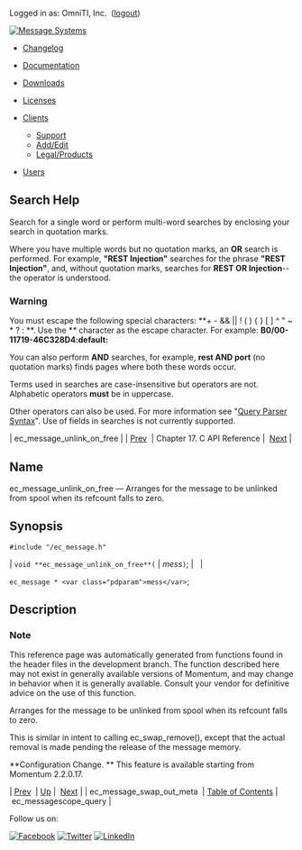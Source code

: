 Logged in as: OmniTI, Inc.  ([logout](https://support.messagesystems.com/logout.php))

[![Message Systems](https://support.messagesystems.com/images/ms-white205.png)](https://support.messagesystems.com/start.php) 

*   [Changelog](https://support.messagesystems.com/start.php?show=changelog)
*   [Documentation](https://support.messagesystems.com/docs/)
*   [Downloads](https://support.messagesystems.com/start.php)

*   [Licenses](https://support.messagesystems.com/license_summary.php)
*   <a href="">Clients</a>
    *   [Support](https://support.messagesystems.com/cs.php)
    *   [Add/Edit](https://support.messagesystems.com/edit_client.php)
    *   [Legal/Products](https://support.messagesystems.com/edit_products.php)
*   [Users](https://support.messagesystems.com/edit_customer.php)

## Search Help

Search for a single word or perform multi-word searches by enclosing your search in quotation marks.

Where you have multiple words but no quotation marks, an **OR** search is performed. For example, **"REST Injection"** searches for the phrase **"REST Injection"**, and, without quotation marks, searches for **REST OR Injection**--the operator is understood.

### Warning

You must escape the following special characters: **+ - && || ! ( ) { } [ ] ^ " ~ * ? : \**. Use the **\** character as the escape character. For example: **B0/00-11719-46C328D4\:default\:**

You can also perform **AND** searches, for example, **rest AND port** (no quotation marks) finds pages where both these words occur.

Terms used in searches are case-insensitive but operators are not. Alphabetic operators **must** be in uppercase.

Other operators can also be used. For more information see "[Query Parser Syntax](https://lucene.apache.org/core/old_versioned_docs/versions/3_0_0/queryparsersyntax.html)". Use of fields in searches is not currently supported.

| ec_message_unlink_on_free |
| [Prev](extending.C.genref.ec_message_swap_out_meta.php)  | Chapter 17. C API Reference |  [Next](extending.C.genref.ec_messagescope_query.php) |

<a name="extending.C.genref.ec_message_unlink_on_free"></a>
## Name

ec_message_unlink_on_free — Arranges for the message to be unlinked from spool when its refcount falls to zero.

## Synopsis

`#include "/ec_message.h"`

| `void **ec_message_unlink_on_free**(` | <var class="pdparam">mess</var>`)`; |   |

`ec_message * <var class="pdparam">mess</var>`;<a name="idp19910000"></a>
## Description

### Note

This reference page was automatically generated from functions found in the header files in the development branch. The function described here may not exist in generally available versions of Momentum, and may change in behavior when it is generally available. Consult your vendor for definitive advice on the use of this function.

Arranges for the message to be unlinked from spool when its refcount falls to zero.

This is similar in intent to calling ec_swap_remove(), except that the actual removal is made pending the release of the message memory.

**Configuration Change. ** This feature is available starting from Momentum 2.2.0.17.

| [Prev](extending.C.genref.ec_message_swap_out_meta.php)  | [Up](extending.C.ref.php) |  [Next](extending.C.genref.ec_messagescope_query.php) |
| ec_message_swap_out_meta  | [Table of Contents](index.php) |  ec_messagescope_query |

Follow us on:

[![Facebook](https://support.messagesystems.com/images/icon-facebook.png)](http://www.facebook.com/messagesystems) [![Twitter](https://support.messagesystems.com/images/icon-twitter.png)](http://twitter.com/#!/MessageSystems) [![LinkedIn](https://support.messagesystems.com/images/icon-linkedin.png)](http://www.linkedin.com/company/message-systems)